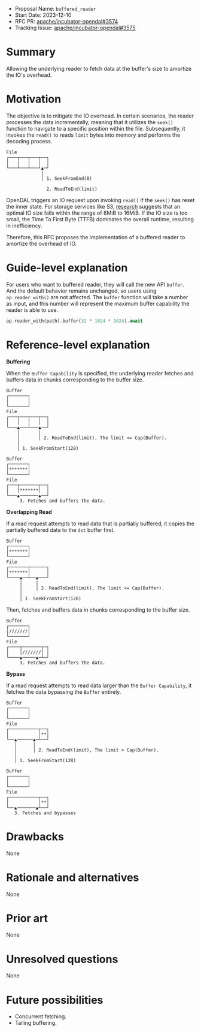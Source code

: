 - Proposal Name: `buffered_reader`
- Start Date: 2023-12-10
- RFC PR: [apache/incubator-opendal#3574](https://github.com/apache/incubator-opendal/pull/3734)
- Tracking Issue: [apache/incubator-opendal#3575](https://github.com/apache/incubator-opendal/issues/3735)

# Summary

Allowing the underlying reader to fetch data at the buffer's size to amortize the IO's overhead.

# Motivation

The objective is to mitigate the IO overhead. In certain scenarios, the reader processes the data incrementally, meaning that it utilizes the `seek()` function to navigate to a specific position within the file. Subsequently, it invokes the `read()` to reads `limit` bytes into memory and performs the decoding process.

```
File
┌───┬───┬───┬──┐
│   │   │   │  │
└───┴───┴───┘▲─┘
             │
             │ 1. SeekFromEnd(8)

               2. ReadToEnd(limit)
```

OpenDAL triggers an IO request upon invoking `read()` if the `seek()` has reset the inner state. For storage services like S3, [research](https://www.vldb.org/pvldb/vol16/p2769-durner.pdf) suggests that an optimal IO size falls within the range of 8MiB to 16MiB. If the IO size is too small, the Time To First Byte (TTFB) dominates the overall runtime, resulting in inefficiency.

Therefore, this RFC proposes the implementation of a buffered reader to amortize the overhead of IO.

# Guide-level explanation

For users who want to buffered reader, they will call the new API `buffer`. And the default behavior remains unchanged, so users using `op.reader_with()` are not affected. The `buffer` function will take a number as input, and this number will represent the maximum buffer capability the reader is able to use. 

```rust
op.reader_with(path).buffer(32 * 1024 * 1024).await
```

# Reference-level explanation


**Buffering**

When the `Buffer Capability` is specified, the underlying reader fetches and buffers data in chunks corresponding to the buffer size.

```
Buffer
┌───────┐
│       │
└───────┘
File
┌───┬───┬───┬──┐
│   │   │   │  │
└───▲───┴───▲──┘
    │       │
    │       │ 2. ReadToEnd(limit), The limit <= Cap(Buffer).
    │
    │ 1. SeekFromStart(128)

```

```
Buffer
┌───────┐
│*******│
└───────┘
File
┌───┬───────┬──┐
│   │*******│  │
└───▲───────▲──┘
     3. Fetches and buffers the data.
```

**Overlapping Read**

If a read request attempts to read data that is partially buffered, it copies the partially buffered data to the `dst` buffer first.

```
Buffer
┌───────┐
│*******│
└───────┘
File
┌───────┬──────┐
│*******│      │
└────▲──┴──▲───┘
     │     │
     │     │ 2. ReadToEnd(limit), The limit <= Cap(Buffer).
     │
     │ 1. SeekFromStart(128)
```

Then, fetches and buffers data in chunks corresponding to the buffer size.

```
Buffer
┌───────┐
│///////│
└───────┘
File
┌────┬───────┬─┐
│    │///////│ │
└────▲─────▲─┴─┘
     3. Fetches and buffers the data.
```

**Bypass**

If a read request attempts to read data larger than the `Buffer Capability`, it fetches the data bypassing the `Buffer` entirely.

```
Buffer
┌───────┐
│       │
└───────┘
File
┌───────────┬──┐
│           │**│
└──▲──────▲─┴──┘
   │      │
   │      │ 2. ReadToEnd(limit), The limit > Cap(Buffer).
   │
   │ 1. SeekFromStart(128)
```

```
Buffer
┌───────┐
│       │
└───────┘
File
┌───────────┬──┐
│           │**│
└──▲───────▲┴──┘
   3. Fetches and bypasses
```

# Drawbacks
None

# Rationale and alternatives
None

# Prior art
None

# Unresolved questions
None

# Future possibilities
- Concurrent fetching.
- Tailing buffering.
